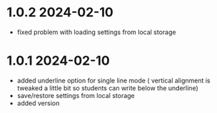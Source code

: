 # 1.0.2 2024-02-10
- fixed problem with loading settings from local storage
# 1.0.1 2024-02-10
- added underline option for single line mode
  ( vertical alignment is tweaked a little bit so students can write below the underline)
- save/restore settings from local storage
- added version